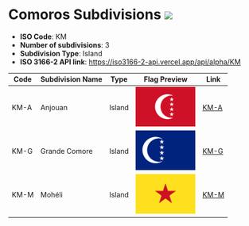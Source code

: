 # Comoros Subdivisions ![](https://flagcdn.com/h40/km.png)

- **ISO Code**: KM
- **Number of subdivisions**: 3
- **Subdivision Type**: Island
- **ISO 3166-2 API link**: https://iso3166-2-api.vercel.app/api/alpha/KM

| Code  | Subdivision Name         | Type | Flag Preview | Link |
|-------|--------------------------|--------------| -------------- |----------|
| KM-A | Anjouan | Island | <img src='https://raw.githubusercontent.com/amckenna41/iso3166-flag-icons/main/iso3166-2-icons/KM/KM-A.svg' height='80'> | [KM-A](https://github.com/amckenna41/iso3166-flag-icons/blob/main/iso3166-2-icons/KM/KM-A.svg) |
| KM-G | Grande Comore | Island | <img src='https://raw.githubusercontent.com/amckenna41/iso3166-flag-icons/main/iso3166-2-icons/KM/KM-G.svg' height='80'> | [KM-G](https://github.com/amckenna41/iso3166-flag-icons/blob/main/iso3166-2-icons/KM/KM-G.svg) |
| KM-M | Mohéli | Island | <img src='https://raw.githubusercontent.com/amckenna41/iso3166-flag-icons/main/iso3166-2-icons/KM/KM-M.svg' height='80'> | [KM-M](https://github.com/amckenna41/iso3166-flag-icons/blob/main/iso3166-2-icons/KM/KM-M.svg) |
